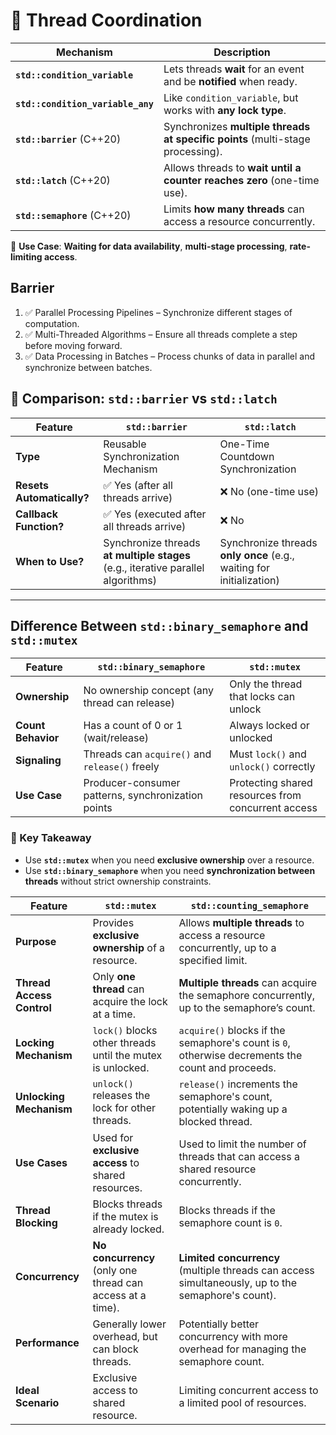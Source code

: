 # 📌 Thread Coordination

| Mechanism       | Description |
|----------------|------------|
| **`std::condition_variable`** | Lets threads **wait** for an event and be **notified** when ready. |
| **`std::condition_variable_any`** | Like `condition_variable`, but works with **any lock type**. |
| **`std::barrier`** (C++20) | Synchronizes **multiple threads at specific points** (multi-stage processing). |
| **`std::latch`** (C++20) | Allows threads to **wait until a counter reaches zero** (one-time use). |
| **`std::semaphore`** (C++20) | Limits **how many threads** can access a resource concurrently. |

📌 **Use Case**: **Waiting for data availability**, **multi-stage processing**, **rate-limiting access**.

## Barrier
1. ✅ Parallel Processing Pipelines – Synchronize different stages of computation.
2. ✅ Multi-Threaded Algorithms – Ensure all threads complete a step before moving forward.
3. ✅ Data Processing in Batches – Process chunks of data in parallel and synchronize between batches.


## 📌 Comparison: `std::barrier` vs `std::latch`

| Feature            | `std::barrier`                        | `std::latch`                          |
|--------------------|--------------------------------------|--------------------------------------|
| **Type**          | Reusable Synchronization Mechanism   | One-Time Countdown Synchronization |
| **Resets Automatically?** | ✅ Yes (after all threads arrive) | ❌ No (one-time use) |
| **Callback Function?** | ✅ Yes (executed after all threads arrive) | ❌ No |
| **When to Use?**  | Synchronize threads **at multiple stages** (e.g., iterative parallel algorithms) | Synchronize threads **only once** (e.g., waiting for initialization) |

---

## Difference Between `std::binary_semaphore` and `std::mutex`

| Feature          | `std::binary_semaphore`            | `std::mutex`                 |
|-----------------|-----------------------------------|------------------------------|
| **Ownership**    | No ownership concept (any thread can release) | Only the thread that locks can unlock |
| **Count Behavior** | Has a count of 0 or 1 (wait/release) | Always locked or unlocked |
| **Signaling**    | Threads can `acquire()` and `release()` freely | Must `lock()` and `unlock()` correctly |
| **Use Case**     | Producer-consumer patterns, synchronization points | Protecting shared resources from concurrent access |

### **🔹 Key Takeaway**
- Use **`std::mutex`** when you need **exclusive ownership** over a resource.
- Use **`std::binary_semaphore`** when you need **synchronization between threads** without strict ownership constraints.

| Feature                           | `std::mutex`                                   | `std::counting_semaphore`                          |
|-----------------------------------|------------------------------------------------|----------------------------------------------------|
| **Purpose**                       | Provides **exclusive ownership** of a resource. | Allows **multiple threads** to access a resource concurrently, up to a specified limit. |
| **Thread Access Control**         | Only **one thread** can acquire the lock at a time. | **Multiple threads** can acquire the semaphore concurrently, up to the semaphore’s count. |
| **Locking Mechanism**             | `lock()` blocks other threads until the mutex is unlocked. | `acquire()` blocks if the semaphore's count is `0`, otherwise decrements the count and proceeds. |
| **Unlocking Mechanism**           | `unlock()` releases the lock for other threads. | `release()` increments the semaphore's count, potentially waking up a blocked thread. |
| **Use Cases**                     | Used for **exclusive access** to shared resources. | Used to limit the number of threads that can access a shared resource concurrently. |
| **Thread Blocking**               | Blocks threads if the mutex is already locked. | Blocks threads if the semaphore count is `0`. |
| **Concurrency**                   | **No concurrency** (only one thread can access at a time). | **Limited concurrency** (multiple threads can access simultaneously, up to the semaphore's count). |
| **Performance**                   | Generally lower overhead, but can block threads. | Potentially better concurrency with more overhead for managing the semaphore count. |
| **Ideal Scenario**                | Exclusive access to shared resource.            | Limiting concurrent access to a limited pool of resources. |
